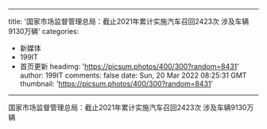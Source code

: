 
---
title: '国家市场监督管理总局：截止2021年累计实施汽车召回2423次 涉及车辆9130万辆'
categories: 
 - 新媒体
 - 199IT
 - 首页更新
headimg: 'https://picsum.photos/400/300?random=8431'
author: 199IT
comments: false
date: Sun, 20 Mar 2022 08:25:31 GMT
thumbnail: 'https://picsum.photos/400/300?random=8431'
---

<div>   
国家市场监督管理总局：截止2021年累计实施汽车召回2423次 涉及车辆9130万辆  
</div>
            
